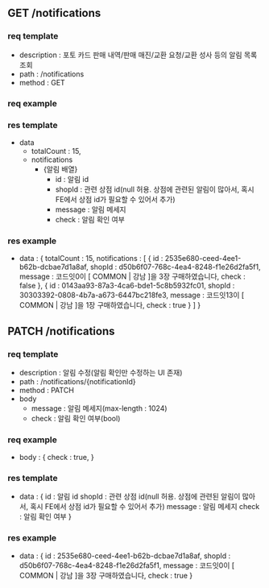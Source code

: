 ## GET /notifications

### req template

- description : 포토 카드 판매 내역/판매 매진/교환 요청/교환 성사 등의 알림 목록 조회
- path : /notifications
- method : GET

### req example

### res template

- data
  - totalCount : 15,
  - notifications
    - {알림 배열}
      - id : 알림 id
      - shopId : 관련 상점 id(null 허용. 상점에 관련된 알림이 많아서, 혹시 FE에서 상점 id가 필요할 수 있어서 추가)
      - message : 알림 메세지
      - check : 알림 확인 여부

### res example

- data : {
  totalCount : 15,
  notifications : [
  {
  id : 2535e680-ceed-4ee1-b62b-dcbae7d1a8af,
  shopId : d50b6f07-768c-4ea4-8248-f1e26d2fa5f1,
  message : 코드잇0이 [ COMMON | 강남 ]을 3장 구매하였습니다,
  check : false
  },
  {
  id : 0143aa93-87a3-4ca6-bde1-5c8b5932fc01,
  shopId : 30303392-0808-4b7a-a673-6447bc218fe3,
  message : 코드잇13이 [ COMMON | 강남 ]을 1장 구매하였습니다,
  check : true
  }
  ]
  }

## PATCH /notifications

### req template

- description : 알림 수정(알림 확인만 수정하는 UI 존재)
- path : /notifications/{notificationId}
- method : PATCH
- body
  - message : 알림 메세지(max-length : 1024)
  - check : 알림 확인 여부(bool)

### req example

- body : {
  check : true,
  }

### res template

- data : {
  id : 알림 id
  shopId : 관련 상점 id(null 허용. 상점에 관련된 알림이 많아서, 혹시 FE에서 상점 id가 필요할 수 있어서 추가)
  message : 알림 메세지
  check : 알림 확인 여부
  }

### res example

- data : {
  id : 2535e680-ceed-4ee1-b62b-dcbae7d1a8af,
  shopId : d50b6f07-768c-4ea4-8248-f1e26d2fa5f1,
  message : 코드잇0이 [ COMMON | 강남 ]을 3장 구매하였습니다,
  check : true
  }
